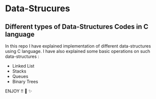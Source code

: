 # Data-Strucures
## Different types of Data-Structures Codes in C language

In this repo I have explained implementation of different data-structures using C language.
I have also explained some basic operations on such data-structures :
- Linked List
- Stacks
- Queues
- Binary Trees

ENJOY !! :tada: :sparkles: 
